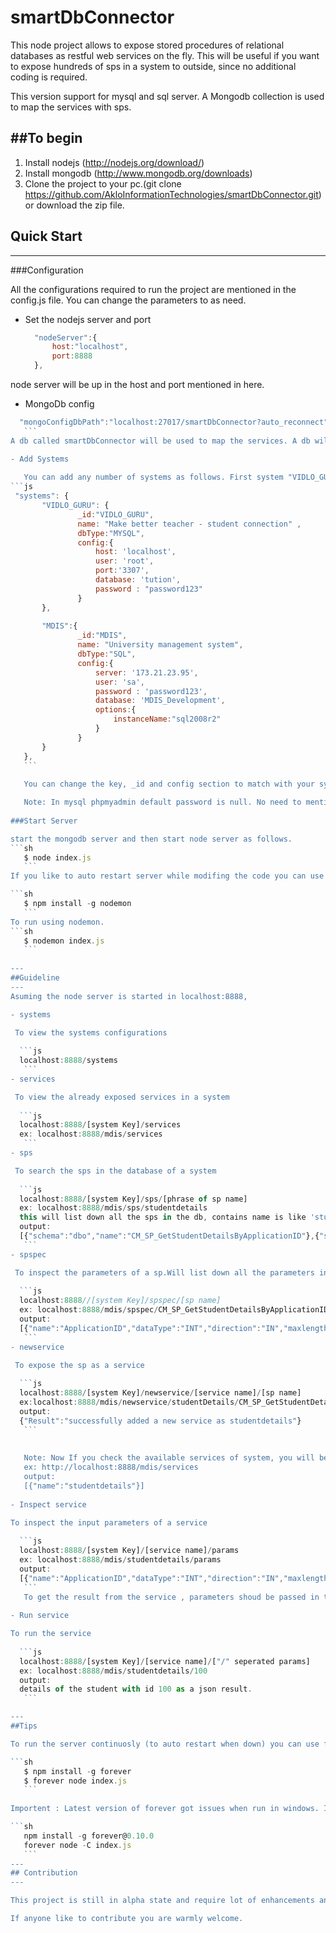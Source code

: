 smartDbConnector
================

This node project allows to expose stored procedures of relational databases as restful web services on the fly. This will be useful if you want to expose hundreds of sps in a system to outside, since no additional coding is required.

This version support for mysql and sql server. A Mongodb collection is used to map the services with sps.

##To begin
---

1. Install nodejs (http://nodejs.org/download/)
2. Install mongodb (http://www.mongodb.org/downloads)
3. Clone the project to your pc.(git clone https://github.com/AkloInformationTechnologies/smartDbConnector.git) or download the zip file.

## Quick Start
---
###Configuration

All the configurations required to run the project are mentioned in the config.js file. You can change the parameters to as need.

- Set the nodejs server and port
 
  ```js
    "nodeServer":{
    	host:"localhost",
		port:8888
	},
    ```
node server will be up in the host and port mentioned in here.

- MongoDb config
 ```js
   "mongoConfigDbPath":"localhost:27017/smartDbConnector?auto_reconnect",
    ```
A db called smartDbConnector will be used to map the services. A db will be automatially created at the first run. All the service configs will be availabe in a collection called services in this db.

- Add Systems
    
    You can add any number of systems as follows. First system "VIDLO_GURU" shows a system integrated with mysql database and second one shows sql server integration. 
 ```js
  "systems": {
    	"VIDLO_GURU": {
				_id:"VIDLO_GURU",
				name: "Make better teacher - student connection" ,
				dbType:"MYSQL",
				config:{
					host: 'localhost',
					user: 'root',
					port:'3307',
					database: 'tution',
					password : "password123"
				}
		},
			
		"MDIS":{
				_id:"MDIS",
				name: "University management system",
				dbType:"SQL",
				config:{
					server: '173.21.23.95',
					user: 'sa',
					password : 'password123',
					database: 'MDIS_Development',
					options:{
						instanceName:"sql2008r2"
					}	
				}
		}
	},
    ```
    
    You can change the key, _id and config section to match with your system.(Password encription functionality will be introduced in future.)

    Note: In mysql phpmyadmin default password is null. No need to mention port.
    
###Start Server

start the mongodb server and then start node server as follows.
```sh
    $ node index.js
    ```
If you like to auto restart server while modifing the code you can use nodemon. If not installed yet, you can install nodemon globally as follows.

```sh
    $ npm install -g nodemon
    ```
 To run using nodemon.   
```sh
    $ nodemon index.js
    ```
   
---
##Guideline
---
Asuming the node server is started in localhost:8888,

- systems

  To view the systems configurations
  
   ```js
   localhost:8888/systems
    ```
- services

  To view the already exposed services in a system
  
   ```js
   localhost:8888/[system Key]/services
   ex: localhost:8888/mdis/services
    ```
- sps

  To search the sps in the database of a system
  
   ```js
   localhost:8888/[system Key]/sps/[phrase of sp name]
   ex: localhost:8888/mdis/sps/studentdetails
   this will list down all the sps in the db, contains name is like 'studentdetails'
   output: 
   [{"schema":"dbo","name":"CM_SP_GetStudentDetailsByApplicationID"},{"schema":"dbo","name":"MC_RV_GetAllStudentDetails"}]
    ```
- spspec

  To inspect the parameters of a sp.Will list down all the parameters in a array.
  
   ```js
   localhost:8888//[system Key]/spspec/[sp name]
   ex: localhost:8888/mdis/spspec/CM_SP_GetStudentDetailsByApplicationID
   output:
   [{"name":"ApplicationID","dataType":"INT","direction":"IN","maxlength":null}]
    ```
- newservice

  To expose the sp as a service
  
   ```js
   localhost:8888/[system Key]/newservice/[service name]/[sp name]
   ex:localhost:8888/mdis/newservice/studentDetails/CM_SP_GetStudentDetailsByApplicationID
   output: 
   {"Result":"successfully added a new service as studentdetails"}
    ```
    
    
    Note: Now If you check the available services of system, you will be abale to see a new service is added with the name provided.
    ex: http://localhost:8888/mdis/services
    output:
    [{"name":"studentdetails"}]
    
- Inspect service
 
 To inspect the input parameters of a service
  
   ```js
   localhost:8888/[system Key]/[service name]/params
   ex: localhost:8888/mdis/studentdetails/params
   output: 
   [{"name":"ApplicationID","dataType":"INT","direction":"IN","maxlength":null}]
    ```
    To get the result from the service , parameters shoud be passed in the given order.
    
- Run service
 
 To run the service
  
   ```js
   localhost:8888/[system Key]/[service name]/["/" seperated params]
   ex: localhost:8888/mdis/studentdetails/100
   output: 
   details of the student with id 100 as a json result.
    ```
 
---    
##Tips

To run the server continuosly (to auto restart when down) you can use forever module. To install,

```sh
    $ npm install -g forever
    $ forever node index.js
    ```
    
Importent : Latest version of forever got issues when run in windows. If you are a windows user, install the following older version and run with -C.

```sh
    npm install -g forever@0.10.0
    forever node -C index.js
    ```
---
## Contribution
---

This project is still in alpha state and require lot of enhancements and modifications in security,caching, architecture and configuration with other databases. Need to test with mocha as well.

If anyone like to contribute you are warmly welcome. 



    
    


